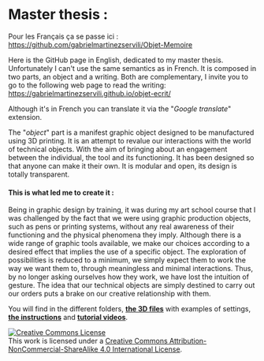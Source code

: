 ﻿
# Master thesis :
Pour les Français ça se passe ici : https://github.com/gabrielmartinezservili/Objet-Memoire

Here is the GitHub page in English, dedicated to my master thesis. Unfortunately I can't use the same semantics as in French. It is composed in two parts, an object and a writing. Both are complementary, I invite you to go to the following web page to read the writing: https://gabrielmartinezservili.github.io/objet-ecrit/

 Although it's in French you can translate it via the "*Google translate*" extension.
 
The "*object*" part is a manifest graphic object designed to be manufactured using 3D printing.  It is an attempt to revalue our interactions with the world of technical objects. With the aim of bringing about an engagement between the individual, the tool and its functioning. It has been designed so that anyone can make it their own. It is modular and open, its design is totally transparent.

#### This is what led me to create it : </br>
Being in graphic design by training, it was during my art school course that I was challenged by the fact that we were using graphic production objects, such as pens or printing systems, without any real awareness of their functioning and the physical phenomena they imply. Although there is a wide range of graphic tools available, we make our choices according to a desired effect that implies the use of a specific object. The exploration of possibilities is reduced to a minimum, we simply expect them to work the way we want them to, through meaningless and minimal interactions. Thus, by no longer asking ourselves how they work, we have lost the intuition of gesture. The idea that our technical objects are simply destined to carry out our orders puts a brake on our creative relationship with them.

You will find in the different folders, **[the 3D files](https://github.com/gabrielmartinezservili/Graphic-Tool/tree/main/Graphic%20tool/3D%20files%20%28STL%29)** with examples of settings, **[the instructions](https://github.com/gabrielmartinezservili/Graphic-Tool/blob/main/Graphic%20tool/Instructions%20and%20Tutorials/Notice.pdf)** and **[tutorial videos](https://github.com/gabrielmartinezservili/Graphic-Tool/blob/main/Graphic%20tool/Instructions%20and%20Tutorials/Tutorials%20%28Video%29.md)**.

<a rel="license" href="http://creativecommons.org/licenses/by-nc-sa/4.0/"><img alt="Creative Commons License" style="border-width:0" src="https://i.creativecommons.org/l/by-nc-sa/4.0/88x31.png" /></a><br />This work is licensed under a <a rel="license" href="http://creativecommons.org/licenses/by-nc-sa/4.0/">Creative Commons Attribution-NonCommercial-ShareAlike 4.0 International License</a>.


